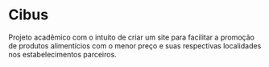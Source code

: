 # Cibus
Projeto acadêmico com o intuito de criar um site para facilitar a promoção de produtos alimentícios com o menor preço e suas respectivas localidades nos estabelecimentos parceiros.
